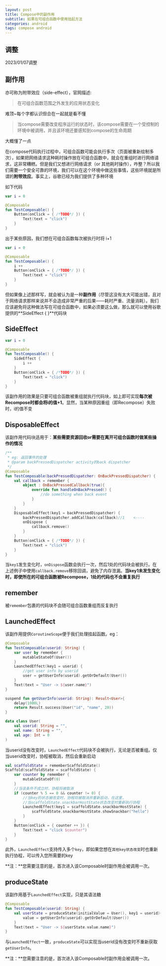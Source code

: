 ```yaml
---
layout: post
title: Compose中的副作用
subtitle: 如果在可组合函数中使用挂起方法
categories: android
tags: compose android
---
```


## 调整

2023/01/07调整

## 副作用

亦可称为附带效应（side-effect），官网描述:

> 在可组合函数范围之外发生的应用状态变化

难顶~每个字都认识但合在一起就是看不懂

> 当compose需要改变程序运行的状态时，该compose需要在一个受控制的环境中被调用，并且该环境还要感知到compose的生命周期

大概懂了一点  

在compose代码执行过程中，可组合函数可能会执行多次（页面被重新绘制多次），如果把网络请求这种耗时操作放在可组合函数中，就会在重组时进行网络请求，这非常糟糕。但是我们又想进行网络请求（or 其他耗时操作），咋整？所以我们需要一个安全可靠的环境，我们可以在这个环境中做这些事情，这些环境就是所谓的**附带效应**。事实上，谷歌已经为我们提供了多种环境

如下代码

```kotlin
var i = 0

@Composable
fun TestComposable() {
    Button(onClick = { /*TODO*/ }) {
        Text(text = "click")
    }
}
```

出于某些原因，我们想在可组合函数每次被执行时将 i+1

```kotlin
var i = 0

@Composable
fun TestComposable() {
    i ++
    Button(onClick = { /*TODO*/ }) {
        Text(text = "click")
    }
}
```

但如果像上述那样写，就会被认为是一种**副作用**（尽管这没有太大可能出错，且对于网络请求那样来说并不会造成非常严重的后果——耗时严重、流量消耗）。我们应该避免将这种做法写在可组合函数中，如果必须要这么做，那么就可以使用谷歌提供的**SideEffect { }**代码块

## SideEffect

```kotlin
var i = 0

@Composable
fun TestComposable() {
    SideEffect {
        i ++
    }
    Button(onClick = { /*TODO*/ }) {
        Text(text = "click")
    }
}
```

该副作用的效果是只要可组合函数被重组就执行代码块，如上即可实现**每次被Recompose时都会将i的值+1**。显然，当某种原因重组（即Recompose）失败时，i的值不变

## DisposableEffect

该副作用代码块适用于：**某些需要资源回收or需要在离开可组合函数时做某些操作的情况**

```kotlin
/**
 * eg: 返回事件的处理
 * @param backPressedDispatcher activity的back dispatcher
 */
@Composable
fun TestComposable(backPressedDispatcher: OnBackPressedDispatcher) {
    val callback = remember {
        object : OnBackPressedCallback(true){
            override fun handleOnBackPressed() {
                //do something when back event
            }
        }
    }
    DisposableEffect(key1 = backPressedDispatcher) {
        backPressedDispatcher.addCallback(callback)//1    <----
        onDispose {
            callback.remove()
        }
    }
    Button(onClick = { /*TODO*/ }) {
        Text(text = "click")
    }
}
```

当`key1`发生变化时，`onDispose`函数会执行一次，然后1处的代码块会被执行。在上述例子中使用`callback.remove`移除回调，避免了内存泄漏。**当key1未发生变化时，即使所在的可组合函数被Recompose，1处的代码也不会重复执行**

## remember

被`remember`包裹的代码块不会随可组合函数重组而反复执行

## LaunchedEffect

该副作用提供`CoroutineScope`便于我们处理挂起函数。eg：

```kotlin
@Composable
fun TestComposable(userid: String) {
    var user by remember {
        mutableStateOf(User())
    }
    LaunchedEffect(key1 = userid) {
        //get user info by userid
        user = getUserInfo(userid).getOrDefault(User())
    }
    Text(text = "User -> ${user.name}")
}

suspend fun getUserInfo(userid: String): Result<User>{
    delay(1000L)
    return Result.success(User("id", "name", 20))
}

data class User(
    val userid: String = "",
    val name: String = "",
    val age: Int = 0
)
```

当userid没有改变时，`LaunchedEffect`代码块不会被执行，无论是否被重组。仅当userid改变时，协程被取消，然后会重新启动

```kotlin
val scaffoldState = rememberScaffoldState()
Scaffold(scaffoldState = scaffoldState) {
    var counter by remember {
        mutableStateOf(0)
    }
    //当该条件不成立时，协程将被取消
    if (counter % 5 == 0 && counter != 0) {
        //当key的状态被改变时，协程将被取消并重新启动。在这里，
        //当scaffoldState.snackbarHostState状态改变时重新执行协程
        LaunchedEffect(key1 = scaffoldState.snackbarHostState) {
            scaffoldState.snackbarHostState.showSnackbar("hello")
        }
    }
    Button(onClick = { counter ++ }) {
        Text(text = "click $counter")
    }
}
```

此外，`LaunchedEffect`支持传入多个`key`，即如果您想在`其他key状态改变`时也重新执行协程，可以传入您所需要的key  

**注：**您需要注意的是，首次进入该Composable时副作用会被调用一次。

## produceState

该副作用基于`LaunchedEffect`实现，只是其语法糖

```kotlin
@Composable
fun TestComposable(userid: String) {
    val userState = produceState(initialValue = User(), key1 = userid){
        value = getUserInfo(userid).getOrDefault(User())
    }
    Text(text = "User -> ${userState.value.name}")
}
```

与`LaunchedEffect`一致，`produceState`可以实现当userid没有改变时不重新获取`getUserInfo`。  

**注：**您需要注意的是，首次进入该Composable时副作用会被调用一次。